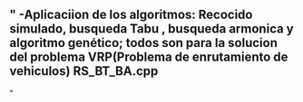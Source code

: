 "
-Aplicaciion de los algoritmos: Recocido simulado, busqueda Tabu , busqueda armonica y algoritmo genético; todos son para la solucion del problema VRP(Problema de enrutamiento de vehiculos) RS_BT_BA.cpp
-
" 
